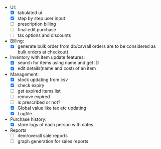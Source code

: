 * UI:
	- [x] tabulated ui
	- [x] step by step user input
	- [ ] prescription billing
	- [ ] final edit purchase
	- [ ] tax options and discounts
* Billing:
	- [x] generate bulk order from db/csv(all orders are to be considered as bulk orders at checkout)
* Inventory with item update features:
	- [x] search for items using name and get ID
	- [x] edit details(name and cost) of an item
* Management:
	- [x] stock updating from csv
	- [x] check expiry
	- [ ] get expired items list
	- [ ] remove expired
	- [ ] is prescribed or not?
	- [x] Global value like tax etc updating
	- [x] Logfile
* Purchase history:
	- [x] store logs of each person with dates
* Reports
	- [ ] item/overall sale reports
	- [ ] graph generation for sales reports
